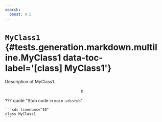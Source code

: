 ```yaml
---
search:
  boost: 0.5
---
```


# <code class="doc-symbol doc-symbol-class"></code> `MyClass1` {#tests.generation.markdown.multiline.MyClass1 data-toc-label='[class] MyClass1'}

Description of MyClass1.

$$
n
$$

??? quote "Stub code in `main.sdsstub`"

    ```sds linenums="10"
    class MyClass1
    ```
